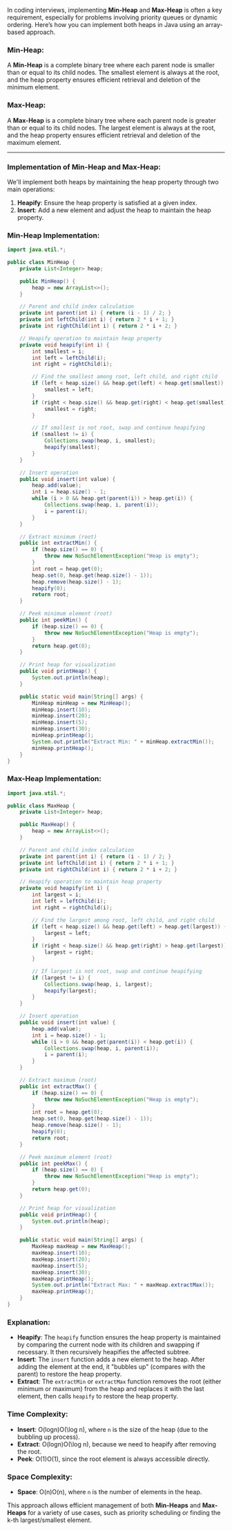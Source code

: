 
In coding interviews, implementing **Min-Heap** and **Max-Heap** is often a key requirement, especially for problems involving priority queues or dynamic ordering. Here’s how you can implement both heaps in Java using an array-based approach.

### **Min-Heap:**

A **Min-Heap** is a complete binary tree where each parent node is smaller than or equal to its child nodes. The smallest element is always at the root, and the heap property ensures efficient retrieval and deletion of the minimum element.

### **Max-Heap:**

A **Max-Heap** is a complete binary tree where each parent node is greater than or equal to its child nodes. The largest element is always at the root, and the heap property ensures efficient retrieval and deletion of the maximum element.

---

### **Implementation of Min-Heap and Max-Heap:**

We'll implement both heaps by maintaining the heap property through two main operations:

1. **Heapify**: Ensure the heap property is satisfied at a given index.
2. **Insert**: Add a new element and adjust the heap to maintain the heap property.

### **Min-Heap Implementation:**

```java
import java.util.*;

public class MinHeap {
    private List<Integer> heap;

    public MinHeap() {
        heap = new ArrayList<>();
    }

    // Parent and child index calculation
    private int parent(int i) { return (i - 1) / 2; }
    private int leftChild(int i) { return 2 * i + 1; }
    private int rightChild(int i) { return 2 * i + 2; }

    // Heapify operation to maintain heap property
    private void heapify(int i) {
        int smallest = i;
        int left = leftChild(i);
        int right = rightChild(i);

        // Find the smallest among root, left child, and right child
        if (left < heap.size() && heap.get(left) < heap.get(smallest)) {
            smallest = left;
        }
        if (right < heap.size() && heap.get(right) < heap.get(smallest)) {
            smallest = right;
        }

        // If smallest is not root, swap and continue heapifying
        if (smallest != i) {
            Collections.swap(heap, i, smallest);
            heapify(smallest);
        }
    }

    // Insert operation
    public void insert(int value) {
        heap.add(value);
        int i = heap.size() - 1;
        while (i > 0 && heap.get(parent(i)) > heap.get(i)) {
            Collections.swap(heap, i, parent(i));
            i = parent(i);
        }
    }

    // Extract minimum (root)
    public int extractMin() {
        if (heap.size() == 0) {
            throw new NoSuchElementException("Heap is empty");
        }
        int root = heap.get(0);
        heap.set(0, heap.get(heap.size() - 1));
        heap.remove(heap.size() - 1);
        heapify(0);
        return root;
    }

    // Peek minimum element (root)
    public int peekMin() {
        if (heap.size() == 0) {
            throw new NoSuchElementException("Heap is empty");
        }
        return heap.get(0);
    }

    // Print heap for visualization
    public void printHeap() {
        System.out.println(heap);
    }

    public static void main(String[] args) {
        MinHeap minHeap = new MinHeap();
        minHeap.insert(10);
        minHeap.insert(20);
        minHeap.insert(5);
        minHeap.insert(30);
        minHeap.printHeap();
        System.out.println("Extract Min: " + minHeap.extractMin());
        minHeap.printHeap();
    }
}
```

### **Max-Heap Implementation:**

```java
import java.util.*;

public class MaxHeap {
    private List<Integer> heap;

    public MaxHeap() {
        heap = new ArrayList<>();
    }

    // Parent and child index calculation
    private int parent(int i) { return (i - 1) / 2; }
    private int leftChild(int i) { return 2 * i + 1; }
    private int rightChild(int i) { return 2 * i + 2; }

    // Heapify operation to maintain heap property
    private void heapify(int i) {
        int largest = i;
        int left = leftChild(i);
        int right = rightChild(i);

        // Find the largest among root, left child, and right child
        if (left < heap.size() && heap.get(left) > heap.get(largest)) {
            largest = left;
        }
        if (right < heap.size() && heap.get(right) > heap.get(largest)) {
            largest = right;
        }

        // If largest is not root, swap and continue heapifying
        if (largest != i) {
            Collections.swap(heap, i, largest);
            heapify(largest);
        }
    }

    // Insert operation
    public void insert(int value) {
        heap.add(value);
        int i = heap.size() - 1;
        while (i > 0 && heap.get(parent(i)) < heap.get(i)) {
            Collections.swap(heap, i, parent(i));
            i = parent(i);
        }
    }

    // Extract maximum (root)
    public int extractMax() {
        if (heap.size() == 0) {
            throw new NoSuchElementException("Heap is empty");
        }
        int root = heap.get(0);
        heap.set(0, heap.get(heap.size() - 1));
        heap.remove(heap.size() - 1);
        heapify(0);
        return root;
    }

    // Peek maximum element (root)
    public int peekMax() {
        if (heap.size() == 0) {
            throw new NoSuchElementException("Heap is empty");
        }
        return heap.get(0);
    }

    // Print heap for visualization
    public void printHeap() {
        System.out.println(heap);
    }

    public static void main(String[] args) {
        MaxHeap maxHeap = new MaxHeap();
        maxHeap.insert(10);
        maxHeap.insert(20);
        maxHeap.insert(5);
        maxHeap.insert(30);
        maxHeap.printHeap();
        System.out.println("Extract Max: " + maxHeap.extractMax());
        maxHeap.printHeap();
    }
}
```

### **Explanation:**

- **Heapify**: The `heapify` function ensures the heap property is maintained by comparing the current node with its children and swapping if necessary. It then recursively heapifies the affected subtree.
- **Insert**: The `insert` function adds a new element to the heap. After adding the element at the end, it "bubbles up" (compares with the parent) to restore the heap property.
- **Extract**: The `extractMin` or `extractMax` function removes the root (either minimum or maximum) from the heap and replaces it with the last element, then calls `heapify` to restore the heap property.

### **Time Complexity:**

- **Insert**: O(log⁡n)O(\log n), where `n` is the size of the heap (due to the bubbling up process).
- **Extract**: O(log⁡n)O(\log n), because we need to heapify after removing the root.
- **Peek**: O(1)O(1), since the root element is always accessible directly.

### **Space Complexity:**

- **Space**: O(n)O(n), where `n` is the number of elements in the heap.

This approach allows efficient management of both **Min-Heaps** and **Max-Heaps** for a variety of use cases, such as priority scheduling or finding the k-th largest/smallest element.